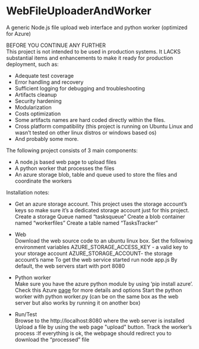 # WebFileUploaderAndWorker

A generic Node.js file upload web interface and python worker (optimized for Azure)

BEFORE YOU CONTINUE ANY FURTHER <br/>
This project is not intended to be used in production systems. It LACKS substantial items and enhancements to make it ready for production deployment, such as:
-	Adequate test coverage
-	Error handling and recovery
-	Sufficient logging for debugging and troubleshooting
-	Artifacts cleanup
-	Security hardening
-	Modularization 
-	Costs optimization
-	Some artifacts names are hard coded directly within the files.
-	Cross platform compatibility (this project is running on Ubuntu Linux and wasn’t tested on other linux distros or windows based os)
-	And probably some more.

The following project consists of 3 main components:
-	A node.js based web page to upload files
-	A python worker that processes the files
-	An azure storage blob, table and queue used to store the files and coordinate the workers

Installation notes:
-	Get an azure storage account. This project uses the storage account’s keys so make sure it’s a dedicated storage account just for this project. 
		Create a storage Queue named “tasksqueue”
		Create a blob container named “workerfiles”
		Create a table named “TasksTracker” 
-	Web<br/>
		Download the web source code to an ubuntu linux box. 
		Set the following environment variables
			AZURE_STORAGE_ACCESS_KEY - a valid key to your storage account
			AZURE_STORAGE_ACCOUNT- the storage account’s name
		To get the web service started run node app.js
		By default, the web servers start with port 8080
-	Python worker<br/>
		Make sure you have the azure python module by using ‘pip install azure’. Check this Azure [page]( https://docs.microsoft.com/en-us/python/azure/python-sdk-azure-install?view=azure-python) for more details and options
		Start the python worker with python worker.py (can be on the same box as the web server but also works by running it on another box)

-	Run/Test<br/>
		Browse to the http://localhost:8080 where the web server is installed
		Upload a file by using the web page "upload" button.
		Track the worker’s process
		:If everything is ok, the webpage should redirect you to download the “processed” file

